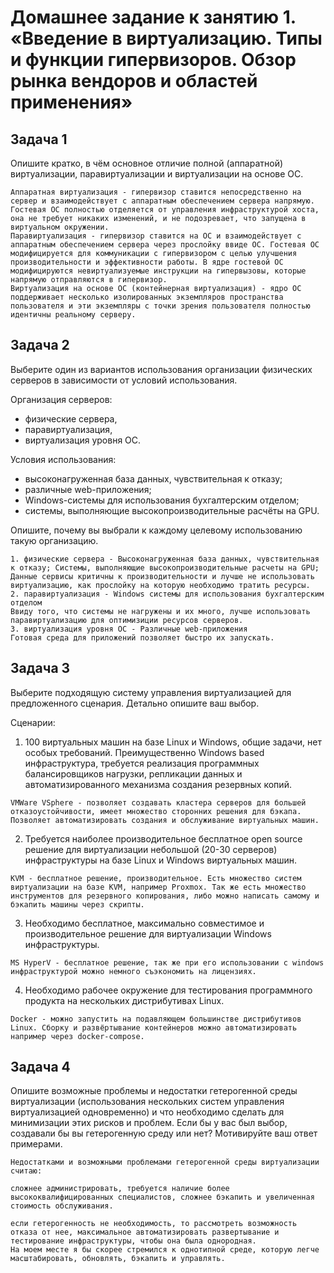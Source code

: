 
# Домашнее задание к занятию 1.  «Введение в виртуализацию. Типы и функции гипервизоров. Обзор рынка вендоров и областей применения»



## Задача 1

Опишите кратко, в чём основное отличие полной (аппаратной) виртуализации, паравиртуализации и виртуализации на основе ОС.

```
Аппаратная виртуализация - гипервизор ставится непосредственно на сервер и взаимодействует с аппаратным обеспечением сервера напрямую. Гостевая ОС полностью отделяется от управления инфраструктурой хоста, она не требует никаких изменений, и не подозревает, что запущена в виртуальном окружении.
Паравиртуализация - гипервизор ставится на ОС и взаимодействует с аппаратным обеспечением сервера через прослойку ввиде ОС. Гостевая ОС модифицируется для коммуникации с гипервизором с целью улучшения производительности и эффективности работы. В ядре гостевой ОС модифицируются невиртуализуемые инструкции на гипервызовы, которые напрямую отправляются в гипервизор. 
Виртуализация на основе ОС (контейнерная виртуализация) - ядро ОС поддерживает несколько изолированных экземпляров пространства пользователя и эти экземпляры с точки зрения пользователя полностью идентичны реальному серверу.
```

## Задача 2

Выберите один из вариантов использования организации физических серверов в зависимости от условий использования.

Организация серверов:

- физические сервера,
- паравиртуализация,
- виртуализация уровня ОС.

Условия использования:

- высоконагруженная база данных, чувствительная к отказу;
- различные web-приложения;
- Windows-системы для использования бухгалтерским отделом;
- системы, выполняющие высокопроизводительные расчёты на GPU.

Опишите, почему вы выбрали к каждому целевому использованию такую организацию.

```
1. физические сервера - Высоконагруженная база данных, чувствительная к отказу; Системы, выполняющие высокопроизводительные расчеты на GPU;
Данные сервисы критичны к производительности и лучше не использовать виртуализацию, как прослойку на которую необходимо тратить ресурсы.
2. паравиртуализация - Windows системы для использования бухгалтерским отделом
Ввиду того, что системы не нагружены и их много, лучше использовать паравиртуализацию для оптимизиции ресурсов серверов.
3. виртуализация уровня ОС - Различные web-приложения
Готовая среда для приложений позволяет быстро их запускать.
```

## Задача 3

Выберите подходящую систему управления виртуализацией для предложенного сценария. Детально опишите ваш выбор.

Сценарии:

1. 100 виртуальных машин на базе Linux и Windows, общие задачи, нет особых требований. Преимущественно Windows based инфраструктура, требуется 
реализация программных балансировщиков нагрузки, репликации данных и автоматизированного механизма создания резервных копий.

```
VMWare VSphere - позволяет создавать кластера серверов для большей отказоустойчивости, имеет множество сторонних решения для бэкапа. Позволяет автоматизировать создания и обслуживание виртуальных машин.
```

2. Требуется наиболее производительное бесплатное open source решение для виртуализации небольшой (20-30 серверов) инфраструктуры на базе Linux и 
Windows виртуальных машин.

```
KVM - бесплатное решение, производительное. Есть множество систем виртуализации на базе KVM, например Proxmox. Так же есть множество инструментов для резервного копирования, либо можно написать самому и бэкапить машины через скрипты.
```

3. Необходимо бесплатное, максимально совместимое и производительное решение для виртуализации Windows инфраструктуры.

```
MS HyperV - бесплатное решение, так же при его использовании с windows инфраструктурой можно немного съэкономить на лицензиях.
```

4. Необходимо рабочее окружение для тестирования программного продукта на нескольких дистрибутивах Linux.

```
Docker - можно запустить на подавляющем большинстве дистрибутивов Linux. Сборку и развёртывание контейнеров можно автоматизировать например через docker-compose.
```
## Задача 4

Опишите возможные проблемы и недостатки гетерогенной среды виртуализации (использования нескольких систем управления виртуализацией одновременно) и что необходимо сделать для минимизации этих рисков и проблем. Если бы у вас был выбор, создавали бы вы гетерогенную среду или нет? Мотивируйте ваш ответ примерами.


```
Недостатками и возможными проблемами гетерогенной среды виртуализации считаю:

сложнее администрировать, требуется наличие более высококвалифицированных специалистов, сложнее бэкапить и увеличенная стоимость обслуживания.

если гетерогенность не необходимость, то рассмотреть возможность отказа от нее, максимальное автоматизировать развертывание и тестирование инфраструктуры, чтобы она была однородная.
На моем месте я бы скорее стремился к однотипной среде, которую легче масштабировать, обновлять, бэкапить и управлять.
```

